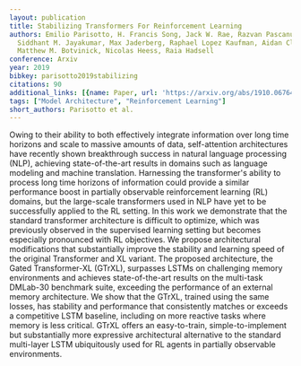 ```yaml
---
layout: publication
title: Stabilizing Transformers For Reinforcement Learning
authors: Emilio Parisotto, H. Francis Song, Jack W. Rae, Razvan Pascanu, Caglar Gulcehre,
  Siddhant M. Jayakumar, Max Jaderberg, Raphael Lopez Kaufman, Aidan Clark, Seb Noury,
  Matthew M. Botvinick, Nicolas Heess, Raia Hadsell
conference: Arxiv
year: 2019
bibkey: parisotto2019stabilizing
citations: 90
additional_links: [{name: Paper, url: 'https://arxiv.org/abs/1910.06764'}]
tags: ["Model Architecture", "Reinforcement Learning"]
short_authors: Parisotto et al.
---
```

Owing to their ability to both effectively integrate information over long
time horizons and scale to massive amounts of data, self-attention
architectures have recently shown breakthrough success in natural language
processing (NLP), achieving state-of-the-art results in domains such as
language modeling and machine translation. Harnessing the transformer's ability
to process long time horizons of information could provide a similar
performance boost in partially observable reinforcement learning (RL) domains,
but the large-scale transformers used in NLP have yet to be successfully
applied to the RL setting. In this work we demonstrate that the standard
transformer architecture is difficult to optimize, which was previously
observed in the supervised learning setting but becomes especially pronounced
with RL objectives. We propose architectural modifications that substantially
improve the stability and learning speed of the original Transformer and XL
variant. The proposed architecture, the Gated Transformer-XL (GTrXL), surpasses
LSTMs on challenging memory environments and achieves state-of-the-art results
on the multi-task DMLab-30 benchmark suite, exceeding the performance of an
external memory architecture. We show that the GTrXL, trained using the same
losses, has stability and performance that consistently matches or exceeds a
competitive LSTM baseline, including on more reactive tasks where memory is
less critical. GTrXL offers an easy-to-train, simple-to-implement but
substantially more expressive architectural alternative to the standard
multi-layer LSTM ubiquitously used for RL agents in partially observable
environments.